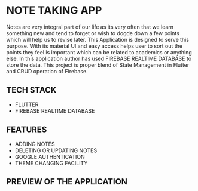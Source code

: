 # NOTE TAKING APP
Notes are very integral part of our life as its very often that we learn something new and tend to forget or wish to dogde down a few points which will help us to revise later. This Application is designed to serve this purpose. With its material UI and easy access helps user to sort out the points they feel is important which can be related to academics or anything else.
In this application author has used FIREBASE REALTIME DATABASE to store the data. This project is proper blend of State Management in Flutter and CRUD operation of Firebase.
 ## TECH STACK
 <ul>
 <li>FLUTTER
 <LI>FIREBASE REALTIME DATABASE
 </UL>
 
  ## FEATURES
 <UL>
 <LI>ADDING NOTES
 <LI>DELETING OR UPDATING NOTES
 <LI>GOOGLE AUTHENTICATION
 <LI>THEME CHANGING FACILITY
  </UL>
  
## PREVIEW OF THE APPLICATION
